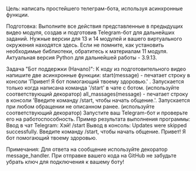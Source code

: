 Цель: написать простейшего телеграм-бота, используя асинхронные функции.

Подготовка:
Выполните все действия представленные в предыдущих видео модуля, создав и подготовив Telegram-бот для дальнейших заданий.
Нужные версии для 13 и 14 модулей и вашего виртуального окружения находятся здесь. Если не помните, как установить необходимые библиотеки, 
обратитесь к материалам 11 модуля.
Актуальная версия Python для дальнейшей работы - 3.9.13.

Задача "Бот поддержки (Начало)":
К коду из подготовительного видео напишите две асинхронные функции:
start(message) - печатает строку в консоли 'Привет! Я бот помогающий твоему здоровью.' . Запускается только когда написана команда '/start' 
в чате с ботом. (используйте соответствующий декоратор)
all_massages(message) - печатает строку в консоли 'Введите команду /start, чтобы начать общение.'. Запускается при любом обращении не 
описанном ранее. (используйте соответствующий декоратор)
Запустите ваш Telegram-бот и проверьте его на работоспособность.
Пример результата выполнения программы:
Ввод в чат Telegram:
Хэй!
/start
Вывод в консоль:
Updates were skipped successfully.
Введите команду /start, чтобы начать общение.
Привет! Я бот помогающий твоему здоровью.

Примечания:
Для ответа на сообщение используйте декоратор message_handler.
При отправке вашего кода на GitHub не забудьте убрать ключ для подключения к вашему боту!
